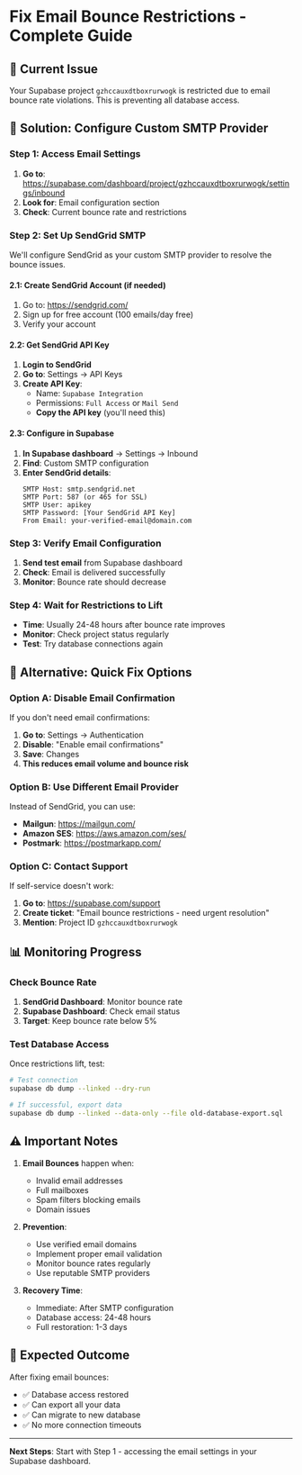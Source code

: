 # Fix Email Bounce Restrictions - Complete Guide

## 🚨 **Current Issue**
Your Supabase project `gzhccauxdtboxrurwogk` is restricted due to email bounce rate violations. This is preventing all database access.

## 🎯 **Solution: Configure Custom SMTP Provider**

### **Step 1: Access Email Settings**
1. **Go to**: https://supabase.com/dashboard/project/gzhccauxdtboxrurwogk/settings/inbound
2. **Look for**: Email configuration section
3. **Check**: Current bounce rate and restrictions

### **Step 2: Set Up SendGrid SMTP**
We'll configure SendGrid as your custom SMTP provider to resolve the bounce issues.

#### **2.1: Create SendGrid Account (if needed)**
1. Go to: https://sendgrid.com/
2. Sign up for free account (100 emails/day free)
3. Verify your account

#### **2.2: Get SendGrid API Key**
1. **Login to SendGrid**
2. **Go to**: Settings → API Keys
3. **Create API Key**:
   - Name: `Supabase Integration`
   - Permissions: `Full Access` or `Mail Send`
   - **Copy the API key** (you'll need this)

#### **2.3: Configure in Supabase**
1. **In Supabase dashboard** → Settings → Inbound
2. **Find**: Custom SMTP configuration
3. **Enter SendGrid details**:
   ```
   SMTP Host: smtp.sendgrid.net
   SMTP Port: 587 (or 465 for SSL)
   SMTP User: apikey
   SMTP Password: [Your SendGrid API Key]
   From Email: your-verified-email@domain.com
   ```

### **Step 3: Verify Email Configuration**
1. **Send test email** from Supabase dashboard
2. **Check**: Email is delivered successfully
3. **Monitor**: Bounce rate should decrease

### **Step 4: Wait for Restrictions to Lift**
- **Time**: Usually 24-48 hours after bounce rate improves
- **Monitor**: Check project status regularly
- **Test**: Try database connections again

## 🔧 **Alternative: Quick Fix Options**

### **Option A: Disable Email Confirmation**
If you don't need email confirmations:
1. **Go to**: Settings → Authentication
2. **Disable**: "Enable email confirmations"
3. **Save**: Changes
4. **This reduces email volume and bounce risk**

### **Option B: Use Different Email Provider**
Instead of SendGrid, you can use:
- **Mailgun**: https://mailgun.com/
- **Amazon SES**: https://aws.amazon.com/ses/
- **Postmark**: https://postmarkapp.com/

### **Option C: Contact Support**
If self-service doesn't work:
1. **Go to**: https://supabase.com/support
2. **Create ticket**: "Email bounce restrictions - need urgent resolution"
3. **Mention**: Project ID `gzhccauxdtboxrurwogk`

## 📊 **Monitoring Progress**

### **Check Bounce Rate**
1. **SendGrid Dashboard**: Monitor bounce rate
2. **Supabase Dashboard**: Check email status
3. **Target**: Keep bounce rate below 5%

### **Test Database Access**
Once restrictions lift, test:
```bash
# Test connection
supabase db dump --linked --dry-run

# If successful, export data
supabase db dump --linked --data-only --file old-database-export.sql
```

## ⚠️ **Important Notes**

1. **Email Bounces** happen when:
   - Invalid email addresses
   - Full mailboxes
   - Spam filters blocking emails
   - Domain issues

2. **Prevention**:
   - Use verified email domains
   - Implement proper email validation
   - Monitor bounce rates regularly
   - Use reputable SMTP providers

3. **Recovery Time**:
   - Immediate: After SMTP configuration
   - Database access: 24-48 hours
   - Full restoration: 1-3 days

## 🎉 **Expected Outcome**
After fixing email bounces:
- ✅ Database access restored
- ✅ Can export all your data
- ✅ Can migrate to new database
- ✅ No more connection timeouts

---

**Next Steps**: Start with Step 1 - accessing the email settings in your Supabase dashboard.
